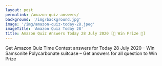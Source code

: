```yaml
---
layout: post
permalink: /amazon-quiz-answers/
background: '/img/background.jpg'
image: '/img/amazon-quiz-today-28.jpeg'
imageTitle: 'Amazon Quiz Today 28'
title: Amazon Quiz Answers Today 28 July 2020 [🤑 Win Prize 🤑]
---
```


Get Amazon Quiz Time Contest answers for Today 28 July 2020 – Win Samsonite Polycarbonate suitcase – Get answers for all question to Win Prize